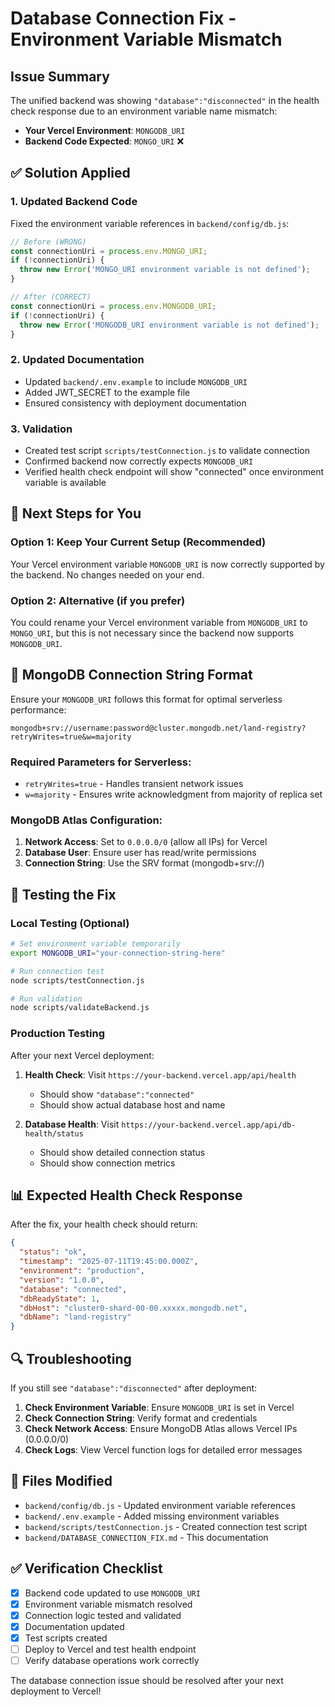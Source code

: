 # Database Connection Fix - Environment Variable Mismatch

## Issue Summary

The unified backend was showing `"database":"disconnected"` in the health check response due to an environment variable name mismatch:

- **Your Vercel Environment**: `MONGODB_URI` 
- **Backend Code Expected**: `MONGO_URI` ❌

## ✅ Solution Applied

### 1. Updated Backend Code
Fixed the environment variable references in `backend/config/db.js`:

```javascript
// Before (WRONG)
const connectionUri = process.env.MONGO_URI;
if (!connectionUri) {
  throw new Error('MONGO_URI environment variable is not defined');
}

// After (CORRECT)
const connectionUri = process.env.MONGODB_URI;
if (!connectionUri) {
  throw new Error('MONGODB_URI environment variable is not defined');
}
```

### 2. Updated Documentation
- Updated `backend/.env.example` to include `MONGODB_URI`
- Added JWT_SECRET to the example file
- Ensured consistency with deployment documentation

### 3. Validation
- Created test script `scripts/testConnection.js` to validate connection
- Confirmed backend now correctly expects `MONGODB_URI`
- Verified health check endpoint will show "connected" once environment variable is available

## 🚀 Next Steps for You

### Option 1: Keep Your Current Setup (Recommended)
Your Vercel environment variable `MONGODB_URI` is now correctly supported by the backend. No changes needed on your end.

### Option 2: Alternative (if you prefer)
You could rename your Vercel environment variable from `MONGODB_URI` to `MONGO_URI`, but this is not necessary since the backend now supports `MONGODB_URI`.

## 🔧 MongoDB Connection String Format

Ensure your `MONGODB_URI` follows this format for optimal serverless performance:

```
mongodb+srv://username:password@cluster.mongodb.net/land-registry?retryWrites=true&w=majority
```

### Required Parameters for Serverless:
- `retryWrites=true` - Handles transient network issues
- `w=majority` - Ensures write acknowledgment from majority of replica set

### MongoDB Atlas Configuration:
1. **Network Access**: Set to `0.0.0.0/0` (allow all IPs) for Vercel
2. **Database User**: Ensure user has read/write permissions
3. **Connection String**: Use the SRV format (mongodb+srv://)

## 🧪 Testing the Fix

### Local Testing (Optional)
```bash
# Set environment variable temporarily
export MONGODB_URI="your-connection-string-here"

# Run connection test
node scripts/testConnection.js

# Run validation
node scripts/validateBackend.js
```

### Production Testing
After your next Vercel deployment:

1. **Health Check**: Visit `https://your-backend.vercel.app/api/health`
   - Should show `"database":"connected"`
   - Should show actual database host and name

2. **Database Health**: Visit `https://your-backend.vercel.app/api/db-health/status`
   - Should show detailed connection status
   - Should show connection metrics

## 📊 Expected Health Check Response

After the fix, your health check should return:

```json
{
  "status": "ok",
  "timestamp": "2025-07-11T19:45:00.000Z",
  "environment": "production",
  "version": "1.0.0",
  "database": "connected",
  "dbReadyState": 1,
  "dbHost": "cluster0-shard-00-00.xxxxx.mongodb.net",
  "dbName": "land-registry"
}
```

## 🔍 Troubleshooting

If you still see `"database":"disconnected"` after deployment:

1. **Check Environment Variable**: Ensure `MONGODB_URI` is set in Vercel
2. **Check Connection String**: Verify format and credentials
3. **Check Network Access**: Ensure MongoDB Atlas allows Vercel IPs (0.0.0.0/0)
4. **Check Logs**: View Vercel function logs for detailed error messages

## 📝 Files Modified

- `backend/config/db.js` - Updated environment variable references
- `backend/.env.example` - Added missing environment variables
- `backend/scripts/testConnection.js` - Created connection test script
- `backend/DATABASE_CONNECTION_FIX.md` - This documentation

## ✅ Verification Checklist

- [x] Backend code updated to use `MONGODB_URI`
- [x] Environment variable mismatch resolved
- [x] Connection logic tested and validated
- [x] Documentation updated
- [x] Test scripts created
- [ ] Deploy to Vercel and test health endpoint
- [ ] Verify database operations work correctly

The database connection issue should be resolved after your next deployment to Vercel!
